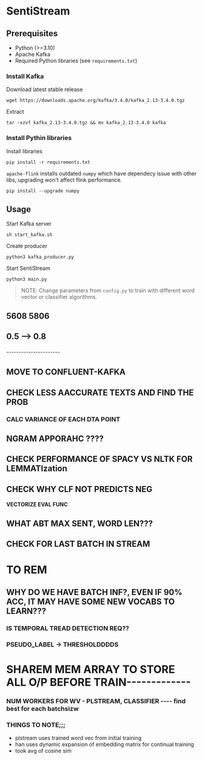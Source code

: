 # SentiStream

## Prerequisites

- Python (>=3.10)
- Apache Kafka
- Required Python libraries (see `requirements.txt`) 

### Install Kafka

Download latest stable release
```
wget https://downloads.apache.org/kafka/3.4.0/kafka_2.13-3.4.0.tgz
```

Extract
```
tar -xzvf kafka_2.13-3.4.0.tgz && mv kafka_2.13-3.4.0 kafka
```

### Install Pythin libraries

Install libraries
```
pip install -r requirements.txt
```

`apache-flink` installs outdated `numpy` which have dependecy issue with other libs, upgrading won't affect flink performance.

```
pip install --upgrade numpy
```

## Usage


Start Kafka server
```
sh start_kafka.sh
```

Create producer
```
python3 kafka_producer.py
```

Start SentiStream
```
python3 main.py
```

> NOTE: Change parameters from `config.py` to train with different word vector or classifier algorithms.


## 5608 5806


## 0.5 --> 0.8

###### ----------------------

## MOVE TO CONFLUENT-KAFKA

## CHECK LESS AACCURATE TEXTS AND FIND THE PROB

### CALC VARIANCE OF EACH DTA POINT

## NGRAM APPORAHC ????

## CHECK PERFORMANCE OF SPACY VS NLTK FOR LEMMATIzation

## CHECK WHY CLF NOT PREDICTS NEG 

#### VECTORIZE EVAL FUNC
## WHAT ABT MAX SENT, WORD LEN???

## CHECK FOR LAST BATCH IN STREAM

# TO REM
## WHY DO WE HAVE BATCH INF?, EVEN IF 90% ACC, IT MAY HAVE SOME NEW VOCABS TO LEARN??? 

### IS TEMPORAL TREAD DETECTION REQ??
### PSEUDO_LABEL -> THRESHOLDDDDS


# SHAREM MEM ARRAY TO STORE ALL O/P BEFORE TRAIN-------------



### NUM WORKERS FOR WV - PLSTREAM, CLASSIFIER ---- find best for each batchsizw



### THINGS TO NOTE;;;

- plstream uses trained word vec from initial training
- han uses dynamic expansion of embedding matrix for continual training
- took avg of cosine sim